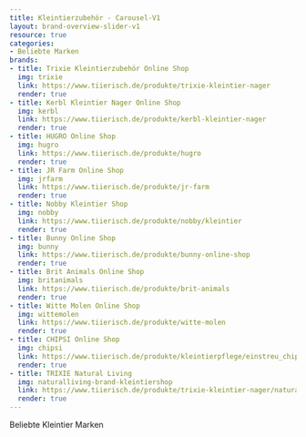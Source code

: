 ```yaml
---
title: Kleintierzubehör - Carousel-V1
layout: brand-overview-slider-v1
resource: true
categories:
- Beliebte Marken
brands:
- title: Trixie Kleintierzubehör Online Shop
  img: trixie
  link: https://www.tiierisch.de/produkte/trixie-kleintier-nager
  render: true
- title: Kerbl Kleintier Nager Online Shop
  img: kerbl
  link: https://www.tiierisch.de/produkte/kerbl-kleintier-nager
  render: true
- title: HUGRO Online Shop
  img: hugro
  link: https://www.tiierisch.de/produkte/hugro
  render: true
- title: JR Farm Online Shop
  img: jrfarm
  link: https://www.tiierisch.de/produkte/jr-farm
  render: true
- title: Nobby Kleintier Shop
  img: nobby
  link: https://www.tiierisch.de/produkte/nobby/kleintier
  render: true
- title: Bunny Online Shop
  img: bunny
  link: https://www.tiierisch.de/produkte/bunny-online-shop
  render: true
- title: Brit Animals Online Shop
  img: britanimals
  link: https://www.tiierisch.de/produkte/brit-animals
  render: true
- title: Witte Molen Online Shop
  img: wittemolen
  link: https://www.tiierisch.de/produkte/witte-molen
  render: true
- title: CHIPSI Online Shop
  img: chipsi
  link: https://www.tiierisch.de/produkte/kleintierpflege/einstreu_chipsi
  render: true
- title: TRIXIE Natural Living
  img: naturalliving-brand-kleintiershop
  link: https://www.tiierisch.de/produkte/trixie-kleintier-nager/natural-living
  render: true
---
```


Beliebte Kleintier Marken
